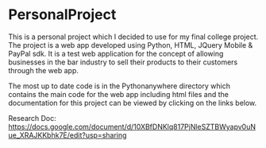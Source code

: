 # PersonalProject
This is a personal project which I decided to use for my final college project. The project is a web app developed using Python, HTML, JQuery Mobile & PayPal sdk. It is a test web application for the concept of allowing businesses in the bar industry to sell their products to their customers through the web app.

The most up to date code is in the Pythonanywhere directory which contains the main code for the web app including html files and the documentation for this project can be viewed by clicking on the links below.

Research Doc: https://docs.google.com/document/d/10XBfDNKlq817PjNleSZTBWyapv0uNue_XRAJKKbhk7E/edit?usp=sharing
